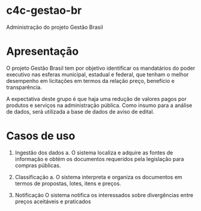 # c4c-gestao-br

Administração do projeto Gestão Brasil

# Apresentação

O projeto Gestão Brasil tem por objetivo identificar os mandatários do poder executivo nas esferas municipal, estadual e federal, que tenham o melhor desempenho em licitações em termos da relação preço, benefício e transparência. 

A expectativa deste grupo é que haja uma redução de valores pagos por produtos e serviços na administração pública. Como insumo para a análise de dados, será utilizada a base de dados de aviso de edital.

# Casos de uso

1.	Ingestão dos dados
a.	O sistema localiza e adquire as fontes de informação e obtém os documentos requeridos pela legislação para compras públicas.

2.	Classificação
a.	O sistema interpreta e organiza os documentos em termos de propostas, lotes, itens e preços.

3.	Notificação
O sistema notifica os interessados sobre divergências entre preços aceitáveis e praticados
